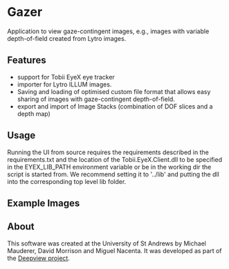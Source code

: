 Gazer
========

Application to view gaze-contingent images, e.g., images with variable
depth-of-field created from Lytro images.

Features
--------
* support for Tobii EyeX eye tracker
* importer for Lytro ILLUM images.
* Saving and loading of optimised custom file format that allows easy sharing
  of images with gaze-contingent depth-of-field.
* export and import of Image Stacks (combination of DOF slices and a depth map)

Usage
-----
Running the UI from source requires the requirements described in the
requirements.txt and the location of the Tobii.EyeX.Client.dll to be specified
in the EYEX_LIB_PATH environment variable or be in the working dir the script
is started from. We recommend setting it to '../lib' and putting the dll into the
corresponding top level lib folder.

Example Images
--------------

About
-----
This software was created at the University of St Andrews by Michael Mauderer, David Morrison and Miguel Nacenta.
It was developed as part of the [Deepview project](http://deepview.cs.st-andrews.ac.uk/).